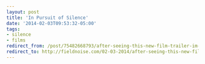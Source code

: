 ```yaml
---
layout: post 
title: 'In Pursuit of Silence' 
date: '2014-02-03T09:53:32-05:00' 
tags: 
- silence 
- films 
redirect_from: /post/75482668793/after-seeing-this-new-film-trailer-im-pretty/
redirect_to: http://fieldnoise.com/02-03-2014/after-seeing-this-new-film-trailer-im-pretty/
---
```


